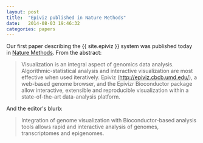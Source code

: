 ```yaml
---
layout: post
title:  "Epiviz published in Nature Methods"
date:   2014-08-03 19:46:32
categories: papers
---
```


Our first paper describing the {{ site.epiviz }} system was published today in
[Nature Methods](http://www.nature.com/nmeth/journal/v11/n9/full/nmeth.3038.html).
From the abstract:

> Visualization is an integral aspect of genomics data
> analysis. Algorithmic-statistical analysis and interactive
> visualization are most effective when used iteratively.
>Epiviz (http://epiviz.cbcb.umd.edu/), a web-based genome browser,
> and the Epivizr Bioconductor package allow interactive, extensible
> and reproducible visualization within a state-of-the-art
> data-analysis platform.

And the editor's blurb:

> Integration of genome visualization with
> Bioconductor-based analysis tools allows rapid
> and interactive analysis of genomes, transcriptomes and epigenomes.


